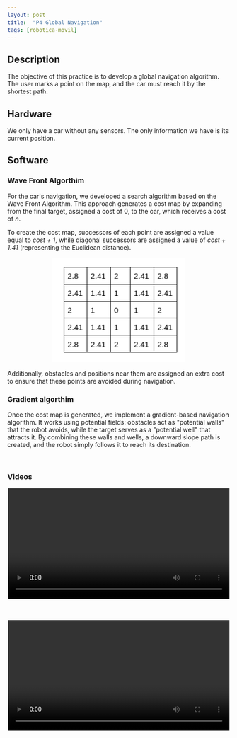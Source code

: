 ```yaml
---
layout: post
title:  "P4 Global Navigation"
tags: [robotica-movil]
---
```


## Description

The objective of this practice is to develop a global navigation algorithm. The user marks a point on the map, and the car must reach it by the shortest path.


## Hardware

We only have a car without any sensors. The only information we have is its current position.

## Software

### Wave Front Algorthim
For the car's navigation, we developed a search algorithm based on the Wave Front Algorithm. This approach generates a cost map by expanding from the final target, assigned a cost of 0, to the car, which receives a cost of *n*.

To create the cost map, successors of each point are assigned a value equal to *cost + 1*, while diagonal successors are assigned a value of *cost + 1.41* (representing the Euclidean distance).

<div style="text-align: center;">
    <img src="/assets/images/p4/Captura desde 2024-11-18 19-01-14.png" alt="car" style= "width: 300px">
</div>

Additionally, obstacles and positions near them are assigned an extra cost to ensure that these points are avoided during navigation.

### Gradient algorthim

Once the cost map is generated, we implement a gradient-based navigation algorithm. It works using potential fields: obstacles act as "potential walls" that the robot avoids, while the target serves as a "potential well" that attracts it. By combining these walls and wells, a downward slope path is created, and the robot simply follows it to reach its destination.


&nbsp;

### Videos


<div style="text-align: center;">
    <video width="500" controls>
      <source src="{{ '/assets/videos/p4/grabacion-de-pantalla-desde-2024-11-18-10-37-27_hUPDu7c6.webm' | relative_url }}" type="video/webm">
      Tu navegador no soporta la reproducción de videos.
    </video>

&nbsp;

<div style="text-align: center;">
    <video width="500" controls>
      <source src="{{ '/assets/videos/p4/grabacion-de-pantalla-desde-2024-11-18-10-44-35_0AQSLjZU.webm' | relative_url }}" type="video/webm">
      Tu navegador no soporta la reproducción de videos.
    </video>

